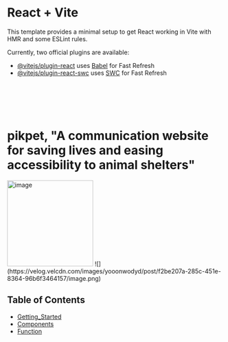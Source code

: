 # React + Vite

This template provides a minimal setup to get React working in Vite with HMR and some ESLint rules.

Currently, two official plugins are available:

- [@vitejs/plugin-react](https://github.com/vitejs/vite-plugin-react/blob/main/packages/plugin-react/README.md) uses [Babel](https://babeljs.io/) for Fast Refresh
- [@vitejs/plugin-react-swc](https://github.com/vitejs/vite-plugin-react-swc) uses [SWC](https://swc.rs/) for Fast Refresh


<br/><br/><br/><br/>

# pikpet, "A communication website for saving lives and easing accessibility to animal shelters"
<img width="200" alt="image" src="https://velog.velcdn.com/images/yooonwodyd/post/0c3dce86-1598-42fa-a099-4a795e75a08b/image.png">
![](https://velog.velcdn.com/images/yooonwodyd/post/f2be207a-285c-451e-8364-96b6f3464157/image.png)

## Table of Contents

- [Getting_Started](#getting_started)
- [Components](#components)
- [Function](#main_function)
  
